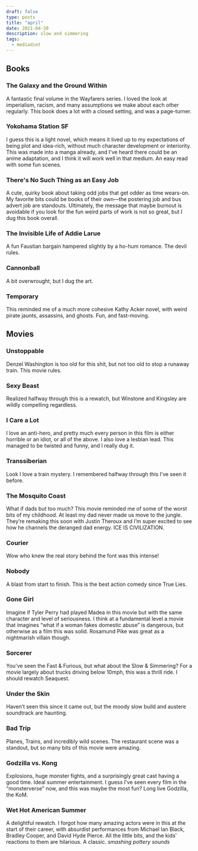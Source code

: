```yaml
---
draft: false
type: posts
title: "april"
date: 2021-04-30
description: slow and simmering
tags:
  - mediadiet
---
```



## Books

### The Galaxy and the Ground Within

A fantastic final volume in the Wayfarers series. I loved the look at imperialism, racism, and many assumptions we make about each other regularly. This book does a lot with a closed setting, and was a page-turner. 

### Yokohama Station SF

I guess this is a light novel, which means it lived up to my expectations of being plot and idea-rich, without much character development or interiority. This was made into a manga already, and I've heard there could be an anime adaptation, and I think it will work well in that medium. An easy read with some fun scenes.

### There's No Such Thing as an Easy Job

A cute, quirky book about taking odd jobs that get odder as time wears-on. My favorite bits could be books of their own—the postering job and bus advert job are standouts. Ultimately, the message that maybe burnout is avoidable if you look for the fun weird parts of work is not so great, but I dug this book overall.

### The Invisible Life of Addie Larue

A fun Faustian bargain hampered slightly by a ho-hum romance. The devil rules.

### Cannonball

A bit overwrought, but I dug the art. 

### Temporary

This reminded me of a much more cohesive Kathy Acker novel, with weird pirate jaunts, assassins, and ghosts. Fun, and fast-moving.

## Movies

### Unstoppable

Denzel Washington is too old for this shit, but not too old to stop a runaway train. This movie rules.

### Sexy Beast

Realized halfway through this is a rewatch, but Winstone and Kingsley are wildly compelling regardless.

### I Care a Lot

I love an anti-hero, and pretty much every person in this film is either horrible or an idiot, or all of the above. I also love a lesbian lead. This managed to be twisted and funny, and I really dug it.

### Transsiberian 

Look I love a train mystery. I remembered halfway through this I’ve seen it before.

### The Mosquito Coast

What if dads but too much? This movie reminded me of some of the worst bits of my childhood. At least my dad never made us move to the jungle. They’re remaking this soon with Justin Theroux and I’m super excited to see how he channels the deranged dad energy. ICE IS CIVILIZATION.

### Courier

Wow who knew the real story behind the font was this intense!

### Nobody

A blast from start to finish. This is the best action comedy since True Lies. 

### Gone Girl

Imagine if Tyler Perry had played Madea in this movie but with the same character and level of seriousness. I think at a fundamental level a movie that imagines “what if a woman fakes domestic abuse” is dangerous, but otherwise as a film this was solid. Rosamund Pike was great as a nightmarish villain though.

### Sorcerer

You’ve seen the Fast & Furious, but what about the Slow & Simmering? For a movie largely about trucks driving below 10mph, this was a thrill ride. I should rewatch Seaquest.

### Under the Skin

Haven’t seen this since it came out, but the moody slow build and austere soundtrack are haunting.

### Bad Trip

Planes, Trains, and incredibly wild scenes. The restaurant scene was a standout, but so many bits of this movie were amazing.

### Godzilla vs. Kong

Explosions, huge monster fights, and a surprisingly great cast having a good time. Ideal summer entertainment. I guess I’ve seen every film in the “monsterverse” now, and this was maybe the most fun? Long live Godzilla, the KoM.

### Wet Hot American Summer

A delightful rewatch. I forgot how many amazing actors were in this at the start of their career, with absurdist performances from Michael Ian Black, Bradley Cooper, and David Hyde Pierce. All the little bits, and the kids’ reactions to them are hilarious. A classic. _smashing pottery sounds_
